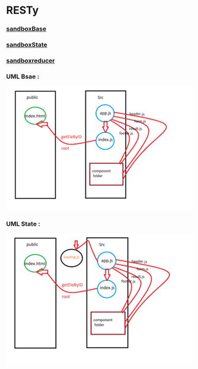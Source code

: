 # RESTy

### [sandboxBase](https://codesandbox.io/s/xenodochial-http-vy5fq)
### [sandboxState](https://codesandbox.io/s/gallant-mountain-lqhyh)
### [sandboxreducer](https://codesandbox.io/s/mystifying-grass-cekoz)
### UML Bsae :

![img](src/images/Capture1.PNG)


### UML State :

![img](src/images/Capture2.PNG)





